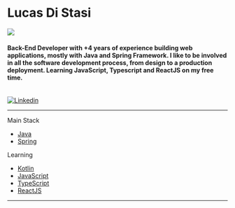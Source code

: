 # Lucas Di Stasi

![](https://komarev.com/ghpvc/?username=lucasdistasi&style=for-the-badge&color=blue)

#### Back-End Developer with +4 years of experience building web applications, mostly with Java and Spring Framework. I like to be involved in all the software development process, from design to a production deployment. Learning JavaScript, Typescript and ReactJS on my free time.

<br/>

<a href="https://www.linkedin.com/in/lucas-david-distasi/" target="_blank">
    <img src="https://icongr.am/fontawesome/linkedin-square.svg?size=45&color=3584e4" alt="Linkedin"/>
</a>

<hr/>

Main Stack

- [Java](https://www.java.com)
- [Spring](https://spring.io/)

Learning

- [Kotlin](https://kotlinlang.org/jav)
- [JavaScript](https://www.javascript.com/)
- [TypeScript](https://www.typescriptlang.org/)
- [ReactJS](https://react.dev/)

<hr/>